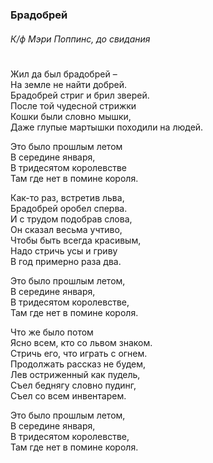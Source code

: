 ### Брадобрей
###### К/ф Мэри Поппинс, до свидания
#
Жил да был брадобрей –  
На земле не найти добрей.  
Брадобрей стриг и брил зверей.  
После той чудесной стрижки  
Кошки были словно мышки,  
Даже глупые мартышки походили на людей.  

Это было прошлым летом  
В середине января,  
В тридесятом королевстве  
Там где нет в помине короля.  

Как-то раз, встретив льва,  
Брадобрей оробел сперва.  
И с трудом подобрав слова,  
Он сказал весьма учтиво,  
Чтобы быть всегда красивым,  
Надо стричь усы и гриву  
В год примерно раза два.  

Это было прошлым летом,  
В середине января,  
В тридесятом королевстве,  
Там где нет в помине короля.  

Что же было потом  
Ясно всем, кто со львом знаком.  
Стричь его, что играть с огнем.  
Продолжать рассказ не будем,  
Лев остриженный как пудель,  
Съел беднягу словно пудинг,  
Съел со всем инвентарем.  

Это было прошлым летом,  
В середине января,  
В тридесятом королевстве,  
Там где нет в помине короля.  
